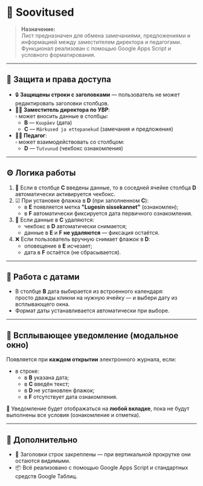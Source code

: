# 📌 Soovitused

> **Назначение:**  
Лист предназначен для обмена замечаниями, предложениями и информацией между заместителем директора и педагогами.  
Функционал реализован с помощью Google Apps Script и условного форматирования.

---

## 🔐 Защита и права доступа

- 🔒 **Защищены строки с заголовками** — пользователь не может редактировать заголовки столбцов.
- 🧑‍💼 **Заместитель директора по УВР**:  
  ▫ может вносить данные в столбцы:
  - **B** — `Kuupäev` (дата)
  - **C** — `Märkused ja ettepanekud` (замечания и предложения)
- 👩‍🏫 **Педагог**:  
  ▫ может взаимодействовать со столбцом:
  - **D** — `Tutvunud` (чекбокс ознакомления)

---

## ⚙️ Логика работы

1. 📝 Если в столбце **C** введены данные, то в соседней ячейке столбца **D** автоматически активируется чекбокс.
2. ☑ При установке флажка в **D** (при заполненном **C**):
   - в **E** появляется метка **"Lugesin sissekannet"** (ознакомлен);
   - в **F** автоматически фиксируется дата первичного ознакомления.
3. 🧹 Если данные в **C** удаляются:
   - чекбокс в **D** автоматически снимается;
   - данные в **E** и **F** **не удаляются** — фиксация остаётся.
4. ❌ Если пользователь вручную снимает флажок в **D**:
   - оповещение в **E** исчезает;
   - дата в **F** остаётся (не сбрасывается).

---

## 📅 Работа с датами

- В столбце **B** дата выбирается из встроенного календаря:  
  просто дважды кликни на нужную ячейку — и выбери дату из всплывающего окна.
- Формат даты устанавливается автоматически при выборе.

---

## 📌 Всплывающее уведомление (модальное окно)

Появляется при **каждом открытии** электронного журнала, если:
- в строке:
  - в **B** указана дата;
  - в **C** введён текст;
  - в **D** не установлен флажок;
  - в **F** отсутствует дата ознакомления.

📍 Уведомление будет отображаться на **любой вкладке**, пока не будут выполнены все условия (ознакомление и отметка).

---

## 📌 Дополнительно

- 📌 Заголовки строк закреплены — при вертикальной прокрутке они остаются видимыми.
- 📦 Всё реализовано с помощью Google Apps Script и стандартных средств Google Таблиц.

